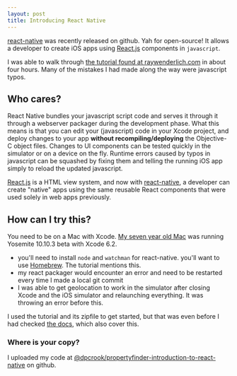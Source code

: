 ```yaml
---
layout: post
title: Introducing React Native
---
```


[react-native](http://facebook.github.io/react-native/) was recently released on github. Yah for open-source!  It allows a developer to create iOS apps using [React.js](http://facebook.github.io/react/) components in `javascript`.

I was able to walk through [the tutorial found at raywenderlich.com](http://www.raywenderlich.com/99473/introducing-react-native-building-apps-javascript) in about four hours. Many of the mistakes I had made along the way were javascript typos.

## Who cares?

React Native bundles your javascript script code and serves it through it through a webserver packager during the development phase.  What this means is that you can edit your (javascript) code in your Xcode project, and deploy changes to your app **without recompiling/deploying** the Objective-C object files. Changes to UI components can be tested quickly in the simulator or on a device on the fly.  Runtime errors caused by typos in javascript can be squashed by fixing them and telling the running iOS app simply to reload the updated javascript.

[React.js](http://facebook.github.io/react/) is a HTML view system, and now with [react-native](http://facebook.github.io/react-native/), a developer can create "native" apps using the same reusable React components that were used solely in web apps previously.

## How can I try this?

You need to be on a Mac with Xcode. [My seven year old Mac](https://support.apple.com/kb/SP4?locale=en_US) was running Yosemite 10.10.3 beta with Xcode 6.2.

 - you'll need to install `node` and `watchman` for react-native. you'll want to use [Homebrew](http://brew.sh/).  The tutorial mentions this.
 - my react packager would encounter an error and need to be restarted every time I made a local git commit
 - I was able to get geolocation to work in the simulator after closing Xcode and the iOS simulator and relaunching everything.  It was throwing an error before this.


I used the tutorial and its zipfile to get started, but that was even before I had checked [the docs](http://facebook.github.io/react-native/docs/getting-started.html#content), which also cover this.

### Where is your copy?

I uploaded my code at [@dpcrook/propertyfinder-introduction-to-react-native](https://github.com/dpcrook/propertyfinder-introduction-to-react-native) on github.

